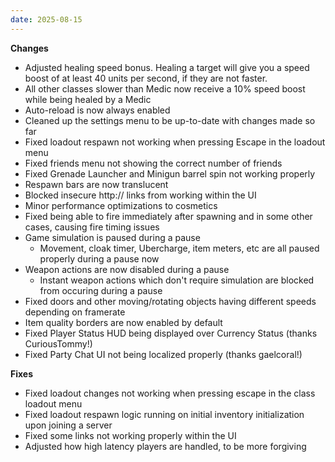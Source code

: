 ```yaml
---
date: 2025-08-15
---
```


**Changes**

* Adjusted healing speed bonus. Healing a target will give you a speed boost of at least 40 units per second, if they are not faster.
* All other classes slower than Medic now receive a 10% speed boost while being healed by a Medic
* Auto-reload is now always enabled
* Cleaned up the settings menu to be up-to-date with changes made so far
* Fixed loadout respawn not working when pressing Escape in the loadout menu
* Fixed friends menu not showing the correct number of friends
* Fixed Grenade Launcher and Minigun barrel spin not working properly
* Respawn bars are now translucent
* Blocked insecure http:// links from working within the UI
* Minor performance optimizations to cosmetics
* Fixed being able to fire immediately after spawning and in some other cases, causing fire timing issues
* Game simulation is paused during a pause
  * Movement, cloak timer, Ubercharge, item meters, etc are all paused properly during a pause now
* Weapon actions are now disabled during a pause
  * Instant weapon actions which don't require simulation are blocked from occuring during a pause
* Fixed doors and other moving/rotating objects having different speeds depending on framerate
* Item quality borders are now enabled by default
* Fixed Player Status HUD being displayed over Currency Status (thanks CuriousTommy!)
* Fixed Party Chat UI not being localized properly (thanks gaelcoral!)

**Fixes**

* Fixed loadout changes not working when pressing escape in the class loadout menu
* Fixed loadout respawn logic running on initial inventory initialization upon joining a server
* Fixed some links not working properly within the UI
* Adjusted how high latency players are handled, to be more forgiving